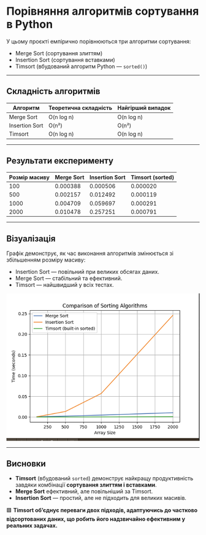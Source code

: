 # Порівняння алгоритмів сортування в Python

У цьому проєкті емпірично порівнюються три алгоритми сортування:

- Merge Sort (сортування злиттям)
- Insertion Sort (сортування вставками)
- Timsort (вбудований алгоритм Python — `sorted()`)

---

## Складність алгоритмів

| Алгоритм        | Теоретична складність | Найгірший випадок |
|-----------------|------------------------|-------------------|
| Merge Sort      | O(n log n)             | O(n log n)        |
| Insertion Sort  | O(n²)                  | O(n²)             |
| Timsort         | O(n log n)             | O(n log n)        |

---

## Результати експерименту

| Розмір масиву | Merge Sort | Insertion Sort | Timsort (sorted) |
|---------------|------------|----------------|-----------------|
| 100           | 0.000388   | 0.000506       | 0.000020        |
| 500           | 0.002157   | 0.012492       | 0.000119        |
| 1000          | 0.004709   | 0.059697       | 0.000291        |
| 2000          | 0.010478   | 0.257251       | 0.000791        |

---

## Візуалізація

Графік демонструє, як час виконання алгоритмів змінюється зі збільшенням розміру масиву:

- Insertion Sort — повільний при великих обсягах даних.
- Merge Sort — стабільний та ефективний.
- Timsort — найшвидший у всіх тестах.

![Графік порівняння](schedule.png)

---

## Висновки

- **Timsort** (вбудований `sorted`) демонструє найкращу продуктивність завдяки комбінації **сортування злиттям і вставками**.
- **Merge Sort** ефективний, але повільніший за Timsort.
- **Insertion Sort** — простий, але не підходить для великих масивів.

🟩 **Timsort об’єднує переваги двох підходів, адаптуючись до частково відсортованих даних, що робить його надзвичайно ефективним у реальних задачах.**
